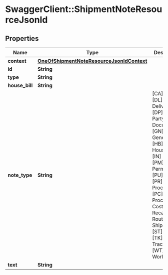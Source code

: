 # SwaggerClient::ShipmentNoteResourceJsonld

## Properties
Name | Type | Description | Notes
------------ | ------------- | ------------- | -------------
**context** | [**OneOfShipmentNoteResourceJsonldContext**](OneOfShipmentNoteResourceJsonldContext.md) |  | [optional] 
**id** | **String** |  | [optional] 
**type** | **String** |  | [optional] 
**house_bill** | **String** |  | [optional] 
**note_type** | **String** |           [CA] Carrier,          [DL] Delivery,          [DP] Denied Party,          [DO] Document,          [GN] General,          [HB] HouseBill,          [IN] Invoice,          [PM] Permissions,          [PU] Pickup,          [PR] Procurement,          [PC] Procurement Costs,          [RC] Recap,          [RT] Routing,          [SH] Shipment,          [ST] Status,          [TK] Tracking,          [WT] WorldTrak       | [default to &#x27;[GN] General&#x27;]
**text** | **String** |  | 

